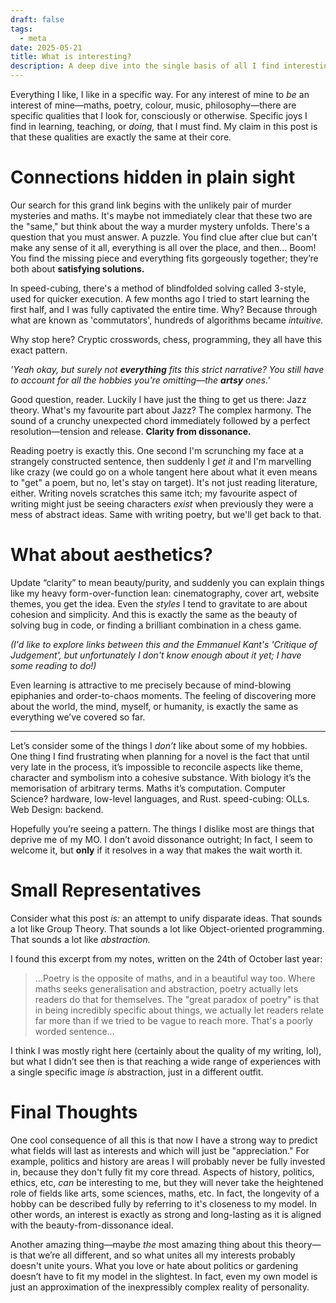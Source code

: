 ```yaml
---
draft: false
tags:
  - meta
date: 2025-05-21
title: What is interesting?
description: A deep dive into the single basis of all I find interesting and enjoyable
---
```

Everything I like, I like in a specific way. For any interest of mine to *be* an interest of mine—maths, poetry, colour, music, philosophy—there are specific qualities that I look for, consciously or otherwise. Specific joys I find in learning, teaching, or *doing,* that I must find. My claim in this post is that these qualities are exactly the same at their core. 

# Connections hidden in plain sight
Our search for this grand link begins with the unlikely pair of murder mysteries and maths. It's maybe not immediately clear that these two are the "same," but think about the way a murder mystery unfolds. There's a question that you must answer. A puzzle. You find clue after clue but can't make any sense of it all, everything is all over the place, and then... Boom! You find the missing piece and everything fits gorgeously together; they’re both about **satisfying solutions.**

In speed-cubing, there's a method of blindfolded solving called 3-style, used for quicker execution. A few months ago I tried to start learning the first half, and I was fully captivated the entire time. Why? Because through what are known as 'commutators', hundreds of algorithms became *intuitive.* 

 Why stop here? Cryptic crosswords, chess, programming, they all have this exact pattern. 

*'Yeah okay, but surely not **everything** fits this strict narrative? You still have to account for all the hobbies you're omitting—the **artsy** ones.'* 

Good question, reader. Luckily I have just the thing to get us there: Jazz theory. What's my favourite part about Jazz? The complex harmony. The sound of a crunchy unexpected chord immediately followed by a perfect resolution—tension and release. **Clarity from dissonance.** 

Reading poetry is exactly this. One second I'm scrunching my face at a strangely constructed sentence, then suddenly I *get it* and I'm marvelling like crazy (we could go on a whole tangent here about what it even means to "get" a poem, but no, let's stay on target). It's not just reading literature, either. Writing novels scratches this same itch; my favourite aspect of writing might just be seeing characters *exist* when previously they were a mess of abstract ideas. Same with writing poetry, but we'll get back to that. 

# What about aesthetics?
Update “clarity” to mean beauty/purity, and suddenly you can explain things like my heavy form-over-function lean: cinematography, cover art, website themes, you get the idea. Even the *styles* I tend to gravitate to are about cohesion and simplicity. And this is exactly the same as the beauty of solving bug in code, or finding a brilliant combination in a chess game. 

*(I'd like to explore links between this and the Emmanuel Kant's 'Critique of Judgement', but unfortunately I don't know enough about it yet; I have some reading to do!)*

Even learning is attractive to me precisely because of mind-blowing epiphanies and order-to-chaos moments. The feeling of discovering more about the world, the mind, myself, or humanity, is exactly the same as everything we’ve covered so far. 
___
Let’s consider some of the things I *don’t* like about some of my hobbies. One thing I find frustrating when planning for a novel is the fact that until very late in the process, it’s impossible to reconcile aspects like theme, character and symbolism into a cohesive substance. With biology it’s the memorisation of arbitrary terms. Maths it’s computation. Computer Science? hardware, low-level languages, and Rust. speed-cubing: OLLs. Web Design: backend.

Hopefully you’re seeing a pattern. The things I dislike most are things that deprive me of my MO. I don’t avoid dissonance outright; In fact, I seem to welcome it, but **only** if it resolves in a way that makes the wait worth it. 
# Small Representatives
Consider what this post *is:* an attempt to unify disparate ideas. That sounds a lot like Group Theory. That sounds a lot like Object-oriented programming. That sounds a lot like *abstraction.* 

I found this excerpt from my notes, written on the 24th of October last year:
> ...Poetry is the opposite of maths, and in a beautiful way too. Where maths seeks generalisation and abstraction, poetry actually lets readers do that for themselves. The "great paradox of poetry" is that in being incredibly specific about things, we actually let readers relate far more than if we tried to be vague to reach more. That's a poorly worded sentence...

I think I was mostly right here (certainly about the quality of my writing, lol), but what I didn’t see then is that reaching a wide range of experiences with a single specific image *is* abstraction, just in a different outfit. 

# Final Thoughts
One cool consequence of all this is that now I have a strong way to predict what fields will last as interests and which will just be "appreciation." For example, politics and history are areas I will probably never be fully invested in, because they don't fully fit my core thread. Aspects of history, politics, ethics, etc, *can* be interesting to me, but they will never take the heightened role of fields like arts, some sciences, maths, etc. In fact, the longevity of a hobby can be described fully by referring to it's closeness to my model. In other words, an interest is exactly as strong and long-lasting as it is aligned with the beauty-from-dissonance ideal.

Another amazing thing—maybe *the* most amazing thing about this theory—is that we’re all different, and so what unites all my interests probably doesn't unite yours. What you love or hate about politics or gardening doesn’t have to fit my model in the slightest. In fact, even my own model is just an approximation of the inexpressibly complex reality of personality.
